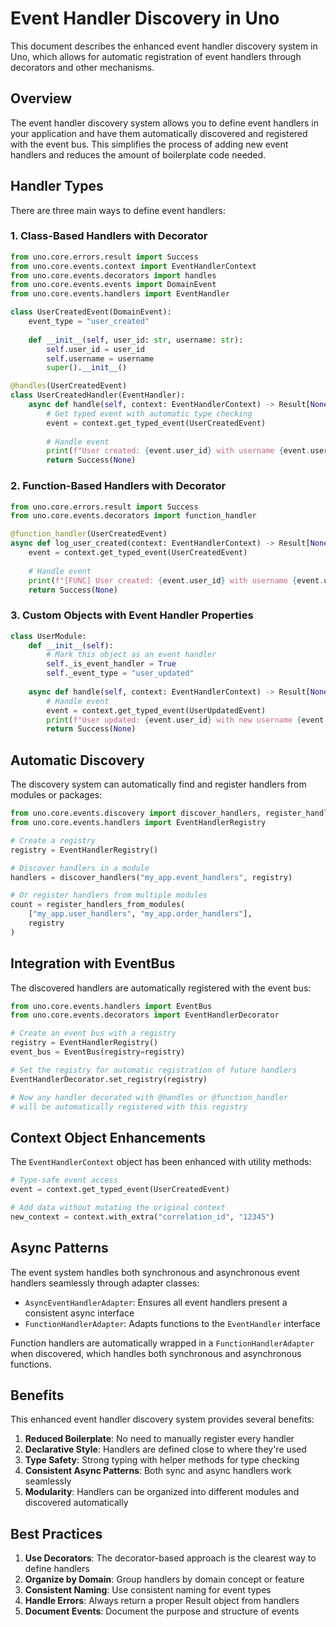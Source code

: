 # Event Handler Discovery in Uno

This document describes the enhanced event handler discovery system in Uno, which allows for automatic registration of event handlers through decorators and other mechanisms.

## Overview

The event handler discovery system allows you to define event handlers in your application and have them automatically discovered and registered with the event bus. This simplifies the process of adding new event handlers and reduces the amount of boilerplate code needed.

## Handler Types

There are three main ways to define event handlers:

### 1. Class-Based Handlers with Decorator

```python
from uno.core.errors.result import Success
from uno.core.events.context import EventHandlerContext
from uno.core.events.decorators import handles
from uno.core.events.events import DomainEvent
from uno.core.events.handlers import EventHandler

class UserCreatedEvent(DomainEvent):
    event_type = "user_created"
    
    def __init__(self, user_id: str, username: str):
        self.user_id = user_id
        self.username = username
        super().__init__()

@handles(UserCreatedEvent)
class UserCreatedHandler(EventHandler):
    async def handle(self, context: EventHandlerContext) -> Result[None, Exception]:
        # Get typed event with automatic type checking
        event = context.get_typed_event(UserCreatedEvent)
        
        # Handle event
        print(f"User created: {event.user_id} with username {event.username}")
        return Success(None)
```

### 2. Function-Based Handlers with Decorator

```python
from uno.core.errors.result import Success
from uno.core.events.decorators import function_handler

@function_handler(UserCreatedEvent)
async def log_user_created(context: EventHandlerContext) -> Result[None, Exception]:
    event = context.get_typed_event(UserCreatedEvent)
    
    # Handle event
    print(f"[FUNC] User created: {event.user_id} with username {event.username}")
    return Success(None)
```

### 3. Custom Objects with Event Handler Properties

```python
class UserModule:
    def __init__(self):
        # Mark this object as an event handler
        self._is_event_handler = True
        self._event_type = "user_updated"
    
    async def handle(self, context: EventHandlerContext) -> Result[None, Exception]:
        # Handle event
        event = context.get_typed_event(UserUpdatedEvent)
        print(f"User updated: {event.user_id} with new username {event.new_username}")
        return Success(None)
```

## Automatic Discovery

The discovery system can automatically find and register handlers from modules or packages:

```python
from uno.core.events.discovery import discover_handlers, register_handlers_from_modules
from uno.core.events.handlers import EventHandlerRegistry

# Create a registry
registry = EventHandlerRegistry()

# Discover handlers in a module
handlers = discover_handlers("my_app.event_handlers", registry)

# Or register handlers from multiple modules
count = register_handlers_from_modules(
    ["my_app.user_handlers", "my_app.order_handlers"],
    registry
)
```

## Integration with EventBus

The discovered handlers are automatically registered with the event bus:

```python
from uno.core.events.handlers import EventBus
from uno.core.events.decorators import EventHandlerDecorator

# Create an event bus with a registry
registry = EventHandlerRegistry()
event_bus = EventBus(registry=registry)

# Set the registry for automatic registration of future handlers
EventHandlerDecorator.set_registry(registry)

# Now any handler decorated with @handles or @function_handler
# will be automatically registered with this registry
```

## Context Object Enhancements

The `EventHandlerContext` object has been enhanced with utility methods:

```python
# Type-safe event access
event = context.get_typed_event(UserCreatedEvent)

# Add data without mutating the original context
new_context = context.with_extra("correlation_id", "12345")
```

## Async Patterns

The event system handles both synchronous and asynchronous event handlers seamlessly through adapter classes:

- `AsyncEventHandlerAdapter`: Ensures all event handlers present a consistent async interface
- `FunctionHandlerAdapter`: Adapts functions to the `EventHandler` interface

Function handlers are automatically wrapped in a `FunctionHandlerAdapter` when discovered, which handles both synchronous and asynchronous functions.

## Benefits

This enhanced event handler discovery system provides several benefits:

1. **Reduced Boilerplate**: No need to manually register every handler
2. **Declarative Style**: Handlers are defined close to where they're used
3. **Type Safety**: Strong typing with helper methods for type checking
4. **Consistent Async Patterns**: Both sync and async handlers work seamlessly
5. **Modularity**: Handlers can be organized into different modules and discovered automatically

## Best Practices

1. **Use Decorators**: The decorator-based approach is the clearest way to define handlers
2. **Organize by Domain**: Group handlers by domain concept or feature
3. **Consistent Naming**: Use consistent naming for event types
4. **Handle Errors**: Always return a proper Result object from handlers
5. **Document Events**: Document the purpose and structure of events
